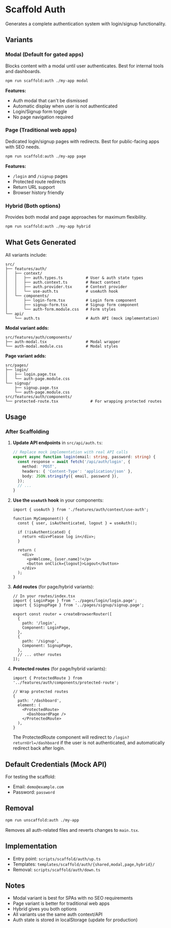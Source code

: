 # Scaffold Auth

Generates a complete authentication system with login/signup functionality.

## Variants

### Modal (Default for gated apps)
Blocks content with a modal until user authenticates. Best for internal tools and dashboards.

```bash
npm run scaffold:auth ./my-app modal
```

**Features:**
- Auth modal that can't be dismissed
- Automatic display when user is not authenticated
- Login/Signup form toggle
- No page navigation required

### Page (Traditional web apps)
Dedicated login/signup pages with redirects. Best for public-facing apps with SEO needs.

```bash
npm run scaffold:auth ./my-app page
```

**Features:**
- `/login` and `/signup` pages
- Protected route redirects
- Return URL support
- Browser history friendly

### Hybrid (Both options)
Provides both modal and page approaches for maximum flexibility.

```bash
npm run scaffold:auth ./my-app hybrid
```

## What Gets Generated

All variants include:

```
src/
├── features/auth/
│   ├── context/
│   │   ├── auth.types.ts          # User & auth state types
│   │   ├── auth.context.ts        # React context
│   │   ├── auth.provider.tsx      # Context provider
│   │   └── use-auth.ts            # useAuth hook
│   └── components/
│       ├── login-form.tsx         # Login form component
│       ├── signup-form.tsx        # Signup form component
│       └── auth-form.module.css   # Form styles
└── api/
    └── auth.ts                    # Auth API (mock implementation)
```

**Modal variant adds:**
```
src/features/auth/components/
├── auth-modal.tsx                 # Modal wrapper
└── auth-modal.module.css          # Modal styles
```

**Page variant adds:**
```
src/pages/
├── login/
│   ├── login.page.tsx
│   └── auth-page.module.css
└── signup/
    ├── signup.page.tsx
    └── auth-page.module.css
src/features/auth/components/
└── protected-route.tsx              # For wrapping protected routes
```

## Usage

### After Scaffolding

1. **Update API endpoints** in `src/api/auth.ts`:
   ```typescript
   // Replace mock implementation with real API calls
   export async function login(email: string, password: string) {
     const response = await fetch('/api/auth/login', {
       method: 'POST',
       headers: { 'Content-Type': 'application/json' },
       body: JSON.stringify({ email, password }),
     });
     // ...
   }
   ```

2. **Use the `useAuth` hook** in your components:
   ```tsx
   import { useAuth } from './features/auth/context/use-auth';

   function MyComponent() {
     const { user, isAuthenticated, logout } = useAuth();

     if (!isAuthenticated) {
       return <div>Please log in</div>;
     }

     return (
       <div>
         <p>Welcome, {user.name}!</p>
         <button onClick={logout}>Logout</button>
       </div>
     );
   }
   ```

3. **Add routes** (for page/hybrid variants):
   ```tsx
   // In your routes/index.tsx
   import { LoginPage } from '../pages/login/login.page';
   import { SignupPage } from '../pages/signup/signup.page';

   export const router = createBrowserRouter([
     {
       path: '/login',
       Component: LoginPage,
     },
     {
       path: '/signup',
       Component: SignupPage,
     },
     // ... other routes
   ]);
   ```

4. **Protected routes** (for page/hybrid variants):
   ```tsx
   import { ProtectedRoute } from '../features/auth/components/protected-route';

   // Wrap protected routes
   {
     path: '/dashboard',
     element: (
       <ProtectedRoute>
         <DashboardPage />
       </ProtectedRoute>
     ),
   }
   ```

   The ProtectedRoute component will redirect to `/login?returnUrl=/dashboard` if the user is not authenticated, and automatically redirect back after login.

## Default Credentials (Mock API)

For testing the scaffold:
- Email: `demo@example.com`
- Password: `password`

## Removal

```bash
npm run unscaffold:auth ./my-app
```

Removes all auth-related files and reverts changes to `main.tsx`.

## Implementation

- Entry point: `scripts/scaffold/auth/up.ts`
- Templates: `templates/scaffold/auth/{shared,modal,page,hybrid}/`
- Removal: `scripts/scaffold/auth/down.ts`

## Notes

- Modal variant is best for SPAs with no SEO requirements
- Page variant is better for traditional web apps
- Hybrid gives you both options
- All variants use the same auth context/API
- Auth state is stored in localStorage (update for production)
